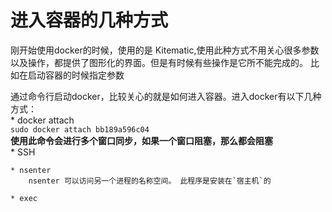 # 进入容器的几种方式  
刚开始使用docker的时候，使用的是 Kitematic,使用此种方式不用关心很多参数以及操作，都提供了图形化的界面。但是有时候有些操作是它所不能完成的。 比如在启动容器的时候指定参数   

通过命令行启动docker，比较关心的就是如何进入容器。进入docker有以下几种方式：  
    * docker attach  
        `sudo docker attach bb189a596c04`  
        __使用此命令会进行多个窗口同步，如果一个窗口阻塞，那么都会阻塞__  
    * SSH  
        
    * nsenter  
        nsenter 可以访问另一个进程的名称空间。 此程序是安装在`宿主机`的  
        
    * exec  
    
